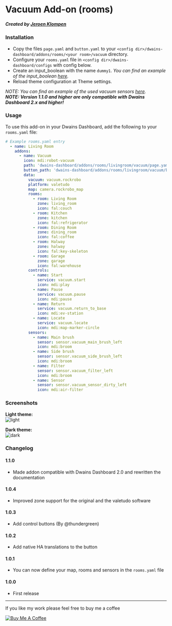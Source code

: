 # Vacuum Add-on (rooms)
##### Created by [Jeroen Klompen](https://github.com/klumpke/)


### Installation
- Copy the files `page.yaml` and `button.yaml` to your `<config dir>/dwains-dashboard/addons/rooms/<your room>/vacuum` directory.
- Configure your `rooms.yaml` file in `<config dir>/dwains-dashboard/configs` with config below.
- Create an input_boolean with the name `dummy1`. *You can find an example of the input_boolean [here](https://github.com/dwainscheeren/dwains-dashboard-addons/blob/master/rooms/vacuum/.github/examples/input_boolean.yaml).*
- Reload theme configuration at Theme settings.

*NOTE: You can find an example of the used vacuum sensors [here](https://github.com/dwainscheeren/dwains-dashboard-addons/blob/master/rooms/vacuum/.github/examples/sensors.yaml).*<br />
<b>*NOTE: Version 1.1.0 and higher are only compatible with Dwains Dashboard 2.x and higher!*</b>


### Usage
To use this add-on in your Dwains Dashboard, add the following to your `rooms.yaml` file:
```yaml
# Example rooms.yaml entry
  - name: Living Room
    addons:
      - name: Vacuum
        icon: mdi:robot-vacuum
        path: 'dwains-dashboard/addons/rooms/livingroom/vacuum/page.yaml'
        button_path: 'dwains-dashboard/addons/rooms/livingroom/vacuum/button.yaml'
        data:
          vacuum: vacuum.rockrobo
          platform: valetudo
          map: camera.rockrobo_map
          rooms:
            - room: Living Room
              zone: living_room
              icon: fal:couch
            - room: Kitchen
              zone: kitchen
              icon: fal:refrigerator
            - room: Dining Room
              zone: dining_room
              icon: fal:coffee
            - room: Halway
              zone: halway
              icon: fal:key-skeleton
            - room: Garage
              zone: garage
              icon: fal:warehouse
          controls:
            - name: Start
              service: vacuum.start
              icon: mdi:play
            - name: Pause
              service: vacuum.pause
              icon: mdi:pause
            - name: Return
              service: vacuum.return_to_base
              icon: mdi:ev-station
            - name: Locate
              service: vacuum.locate
              icon: mdi:map-marker-circle
          sensors:
            - name: Main brush
              sensor: sensor.vacuum_main_brush_left
              icon: mdi:broom
            - name: Side brush
              sensor: sensor.vacuum_side_brush_left
              icon: mdi:broom
            - name: Filter
              sensor: sensor.vacuum_filter_left
              icon: mdi:broom
            - name: Sensor
              sensor: sensor.vacuum_sensor_dirty_left
              icon: mdi:air-filter
```

### Screenshots
**Light theme:**<br>
![light](https://github.com/Klumpke/dwains-dashboard-addons/blob/master/rooms/vacuum/.github/screenshots/light.png "Light")

**Dark theme:**<br>
![dark](https://github.com/Klumpke/dwains-dashboard-addons/blob/master/rooms/vacuum/.github/screenshots/dark.png "Dark")


### Changelog
#### 1.1.0
- Made addon compatible with Dwains Dashboard 2.0 and rewritten the documentation
#### 1.0.4
- Improved zone support for the original and the valetudo software
#### 1.0.3
- Add control buttons (By @thundergreen)
#### 1.0.2
- Add native HA translations to the button
#### 1.0.1
- You can now define your map, rooms and sensors in the `rooms.yaml` file
#### 1.0.0
- First release

---

If you like my work please feel free to buy me a coffee

<a href="https://www.buymeacoffee.com/klumpke" target="_blank"><img src="https://www.buymeacoffee.com/assets/img/custom_images/white_img.png" alt="Buy Me A Coffee"></a>
